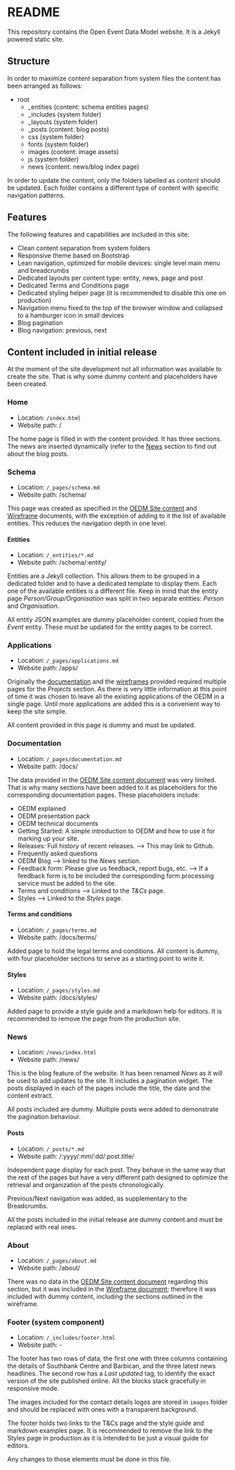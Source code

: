 # README #

This repository contains the Open Event Data Model website. It is a Jekyll powered static site.

## Structure ##

In order to maximize content separation from system files the content has been arranged as follows:

- root
    - _entities (content: schema entities pages)
    - _includes (system folder)
    - _layouts (system folder)
    - _posts (content: blog posts)
    - css (system folder)
    - fonts (system folder)
    - images (content: image assets)
    - js (system folder)
    - news (content: news/blog index page)
    
In order to update the content, only the folders labelled as *content* should be updated.
Each folder contains a different type of content with specific navigation patterns.

## Features ##

The following features and capabilities are included in this site:

- Clean content separation from system folders
- Responsive theme based on Bootstrap
- Lean navigation, optimized for mobile devices: single level main menu and breadcrumbs
- Dedicated layouts per content type: entity, news, page and post
- Dedicated Terms and Conditions page
- Dedicated styling helper page (it is recommended to disable this one on production)
- Navigation menu fixed to the top of the browser window and collapsed to a hamburger icon in small devices
- Blog pagination
- Blog navigation: previous, next

## Content included in initial release ##

At the moment of the site development not all information was available to create the site. That is why some dummy content and placeholders have been created.

### Home ###
- Location: `/index.html`
- Website path: /

The home page is filled in with the content provided. It has three sections.
The news are inserted dynamically (refer to the [News](#News) section to find out about the blog posts.

### Schema ###
- Location: `/_pages/schema.md`
- Website path: /schema/

This page was created as specified in the [OEDM Site content][gdoc] and [Wireframe][wire] documents, with the exception of adding to it the list of available entities. This reduces the navigation depth in one level.

#### Entities ####
- Location: `/_entities/*.md`
- Website path: /schema/:entity/

Entities are a Jekyll collection. This allows them to be grouped in a dedicated folder and to have a dedicated template to display them. Each one of the available entities is a different file. Keep in mind that the entity page *Person/Group/Organisation* was split in two separate entities: *Person* and *Organisation*.

All entity JSON examples are dummy placeholder content, copied from the *Event* entity. These must be updated for the entity pages to be correct.

### Applications ###
- Location: `/_pages/applications.md`
- Website path: /apps/

Originally the [documentation][gdoc] and the [wireframes][wire] provided required multiple pages for the *Projects* section. As there is very little information at this point of time it was chosen to leave all the existing applications of the OEDM in a single page. Until more applications are added this is a convenient way  to keep the site simple.

All content provided in this page is dummy and must be updated.

### Documentation ###
- Location: `/_pages/documentation.md`
- Website path: /docs/

The data provided in the [OEDM Site content document][gdoc] was very limited. That is why many sections have been added to it as placeholders for the corresponding documentation pages. These placeholders include:

- OEDM explained
- OEDM presentation pack
- OEDM technical documents
- Getting Started: A simple introduction to OEDM and how to use it for marking up your site.
- Releases: Full history of recent releases. --> This may link to Github.
- Frequently asked questions
- OEDM Blog --> linked to the *News* section.
- Feedback form: Please give us feedback, report bugs, etc. --> If a feedback form is to be included the corresponding form processing service must be added to the site.
- Terms and conditions --> Linked to the *T&Cs* page.
- Styles --> Linked to the *Styles* page.

#### Terms and conditions ####
- Location: `/_pages/terms.md`
- Website path: /docs/terms/

Added page to hold the legal terms and conditions. All content is dummy, with four placeholder sections to serve as a starting point to write it.

#### Styles ####
- Location: `/_pages/styles.md`
- Website path: /docs/styles/

Added page to provide a style guide and a markdown help for editors.
It is recommended to remove the page from the production site.

### News ###
- Location: `/news/index.html`
- Website path: /news/

This is the blog feature of the website. It has been renamed *News* as it will be used to add updates to the site.
It includes a pagination widget. The posts displayed in each of the pages include the title, the date and the content extract.

All posts included are dummy. Multiple posts were added to demonstrate the pagination behaviour.

#### Posts ####
- Location: `/_posts/*.md`
- Website path: /:yyyy/:mm/:dd/:post.title/

Independent page display for each post. They behave in the same way that the rest of the pages but have a very different path designed to optimize the retrieval and organization of the posts chronologically.

Previous/Next navigation was added, as supplementary to the Breadcrumbs.

All the posts included in the initial release are dummy content and must be replaced with real ones.

### About ###
- Location: `/_pages/about.md`
- Website path: /about/

There was no data in the [OEDM Site content document][gdoc] regarding this section, but it was included in the [Wireframe document][wire]; therefore it was included with dummy content, including the sections outlined in the wireframe.

### Footer (system component) ###
- Location: `/_includes/footer.html`
- Website path: -

The footer has two rows of data, the first one with three columns containing the details of Southbank Centre and Barbican, and the three latest news headlines. The second row has a *Last updated* tag, to identify the exact version of the site published online. All the blocks stack gracefully in responsive mode.

The images included for the contact details logos are stored in `images` folder and should be replaced with ones with a transparent background.

The footer holds two links to the T&Cs page and the style guide and markdown examples page. It is recommended to remove the link to the Styles page in production as it is intended to be just a visual guide for editors.

Any changes to those elements must be done in this file.

[gdoc]: https://docs.google.com/document/d/1V28efLVDtJYG9b5i6b9agBL5F8Aihd0uCxxyVE-kRWo/edit#heading=h.2s1dycp87si
[wire]: https://drive.google.com/file/d/0BygJF_yBftCGMkE1cUxKT1pBcE0/view?usp=sharing